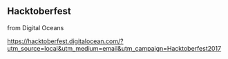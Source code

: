 ## Hacktoberfest 
 
 from Digital Oceans 
 
 
 https://hacktoberfest.digitalocean.com/?utm_source=local&utm_medium=email&utm_campaign=Hacktoberfest2017
